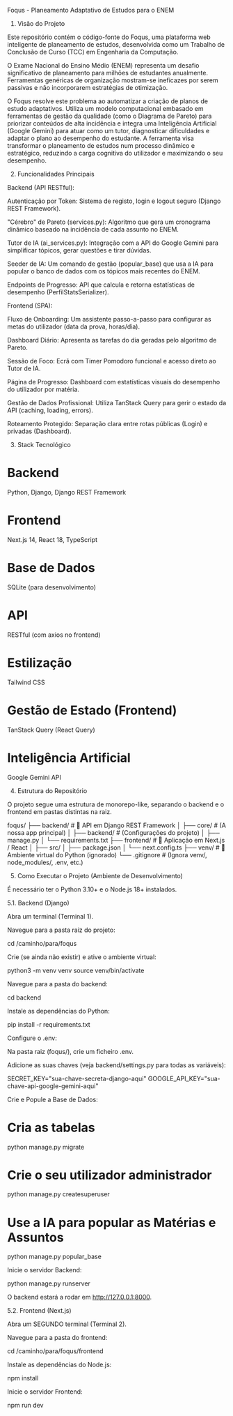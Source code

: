 Foqus - Planeamento Adaptativo de Estudos para o ENEM

1. Visão do Projeto

Este repositório contém o código-fonte do Foqus, uma plataforma web inteligente de planeamento de estudos, desenvolvida como um Trabalho de Conclusão de Curso (TCC) em Engenharia da Computação.

O Exame Nacional do Ensino Médio (ENEM) representa um desafio significativo de planeamento para milhões de estudantes anualmente. Ferramentas genéricas de organização mostram-se ineficazes por serem passivas e não incorporarem estratégias de otimização.

O Foqus resolve este problema ao automatizar a criação de planos de estudo adaptativos. Utiliza um modelo computacional embasado em ferramentas de gestão da qualidade (como o Diagrama de Pareto) para priorizar conteúdos de alta incidência e integra uma Inteligência Artificial (Google Gemini) para atuar como um tutor, diagnosticar dificuldades e adaptar o plano ao desempenho do estudante. A ferramenta visa transformar o planeamento de estudos num processo dinâmico e estratégico, reduzindo a carga cognitiva do utilizador e maximizando o seu desempenho.

2. Funcionalidades Principais

Backend (API RESTful):

Autenticação por Token: Sistema de registo, login e logout seguro (Django REST Framework).

"Cérebro" de Pareto (services.py): Algoritmo que gera um cronograma dinâmico baseado na incidência de cada assunto no ENEM.

Tutor de IA (ai_services.py): Integração com a API do Google Gemini para simplificar tópicos, gerar questões e tirar dúvidas.

Seeder de IA: Um comando de gestão (popular_base) que usa a IA para popular o banco de dados com os tópicos mais recentes do ENEM.

Endpoints de Progresso: API que calcula e retorna estatísticas de desempenho (PerfilStatsSerializer).

Frontend (SPA):

Fluxo de Onboarding: Um assistente passo-a-passo para configurar as metas do utilizador (data da prova, horas/dia).

Dashboard Diário: Apresenta as tarefas do dia geradas pelo algoritmo de Pareto.

Sessão de Foco: Ecrã com Timer Pomodoro funcional e acesso direto ao Tutor de IA.

Página de Progresso: Dashboard com estatísticas visuais do desempenho do utilizador por matéria.

Gestão de Dados Profissional: Utiliza TanStack Query para gerir o estado da API (caching, loading, errors).

Roteamento Protegido: Separação clara entre rotas públicas (Login) e privadas (Dashboard).

3. Stack Tecnológico

# Backend
Python, Django, Django REST Framework

# Frontend
Next.js 14, React 18, TypeScript

# Base de Dados
SQLite (para desenvolvimento)

# API
RESTful (com axios no frontend)

# Estilização
Tailwind CSS


# Gestão de Estado (Frontend)
TanStack Query (React Query)

# Inteligência Artificial
Google Gemini API

4. Estrutura do Repositório

O projeto segue uma estrutura de monorepo-like, separando o backend e o frontend em pastas distintas na raiz.

foqus/
├── backend/         # 📂 API em Django REST Framework
│   ├── core/        # (A nossa app principal)
│   ├── backend/     # (Configurações do projeto)
│   ├── manage.py
│   └── requirements.txt
├── frontend/        # 📂 Aplicação em Next.js / React
│   ├── src/
│   ├── package.json
│   └── next.config.ts
├── venv/            # 📂 Ambiente virtual do Python (ignorado)
└── .gitignore       # (Ignora venv/, node_modules/, .env, etc.)


5. Como Executar o Projeto (Ambiente de Desenvolvimento)

É necessário ter o Python 3.10+ e o Node.js 18+ instalados.

5.1. Backend (Django)

Abra um terminal (Terminal 1).

Navegue para a pasta raiz do projeto:

cd /caminho/para/foqus


Crie (se ainda não existir) e ative o ambiente virtual:

python3 -m venv venv
source venv/bin/activate


Navegue para a pasta do backend:

cd backend


Instale as dependências do Python:

pip install -r requirements.txt


Configure o .env:

Na pasta raiz (foqus/), crie um ficheiro .env.

Adicione as suas chaves (veja backend/settings.py para todas as variáveis):

SECRET_KEY="sua-chave-secreta-django-aqui"
GOOGLE_API_KEY="sua-chave-api-google-gemini-aqui"


Crie e Popule a Base de Dados:

# Cria as tabelas
python manage.py migrate

# Crie o seu utilizador administrador
python manage.py createsuperuser

# Use a IA para popular as Matérias e Assuntos
python manage.py popular_base


Inicie o servidor Backend:

python manage.py runserver


O backend estará a rodar em http://127.0.0.1:8000.

5.2. Frontend (Next.js)

Abra um SEGUNDO terminal (Terminal 2).

Navegue para a pasta do frontend:

cd /caminho/para/foqus/frontend


Instale as dependências do Node.js:

npm install


Inicie o servidor Frontend:

npm run dev

